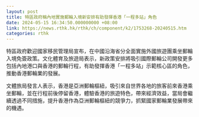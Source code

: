 ```yaml
---
layout: post
title: 特區政府稱內地實施郵輪入境新安排有助發揮香港「一程多站」角色
date: 2024-05-15 16:34:50.000000000 +08:00
link: https://news.rthk.hk/rthk/ch/component/k2/1753268-20240515.htm
categories: rthk
---
```


特區政府歡迎國家移民管理局宣布，在中國沿海省分全面實施外國旅遊團乘坐郵輪入境免簽政策。文化體育及旅遊局表示，新政策安排將吸引國際郵輪公司開發更多包括內地港口與香港的郵輪行程，有助發揮香港「一程多站」示範核心區的角色，推動香港郵輪業的發展。

文體旅局發言人表示，香港是亞洲郵輪樞紐，吸引來自世界各地的旅客前來香港乘坐郵輪，並在行程前後停留香港，體驗香港的旅遊特色，帶來經濟效益，當局會繼續透過不同措施，提升香港作為亞洲郵輪樞紐的競爭力，抓緊國家郵輪業發展帶來的機遇。
